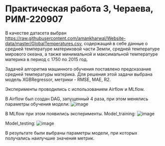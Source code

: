 # Практическая работа 3, Чераева, РИМ-220907

В качестве датасета выбран https://raw.githubusercontent.com/amankharwal/Website-data/master/GlobalTemperatures.csv, содержащий в себе данные о средней температуре материковой части Земли, средней температуре мирового океана, а также минимальной и максимальной температуре материка в период с 1750 по 2015 год.

Задачей алгоритма машинного обучения поставлено предсказание средней температуры материка. Для решения этой задачи выбрана модель XGBRegressor, метрики - RMSE, MAE, R2.

Эксперименты проводились с использованием Airflow и MLflow. 

В Airflow был создан DAG, запущенный 4 раза, при этом менялись параметры обучения модели:
![image](https://github.com/rulthw/MLops_3/assets/118720049/ae28af57-e8d6-432a-b699-d827d8d6803c)

В MLflow при этом появились эксперименты.
Model_training:
![image](https://github.com/rulthw/MLops_3/assets/118720049/4bff8b4a-4eb9-4709-9568-8996d1ca441f)

Model_testing:
![image](https://github.com/rulthw/MLops_3/assets/118720049/af301e77-7f24-47d0-972c-8b34e04b0a46)

В результате были выбраны параметры модели, при которых получались наилучшие значения метрик.
